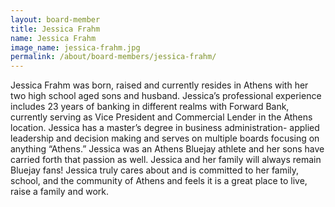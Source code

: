 ```yaml
---
layout: board-member
title: Jessica Frahm
name: Jessica Frahm
image_name: jessica-frahm.jpg
permalink: /about/board-members/jessica-frahm/
---
```


Jessica Frahm was born, raised and currently resides in Athens with her two high school aged sons and husband. Jessica’s professional experience includes 23 years of banking in different realms with Forward Bank, currently serving as Vice President and Commercial Lender in the Athens location. Jessica has a master’s degree in business administration- applied leadership and decision making and serves on multiple boards focusing on anything “Athens.” Jessica was an Athens Bluejay athlete and her sons have carried forth that passion as well. Jessica and her family will always remain Bluejay fans! Jessica truly cares about and is committed to her family, school, and the community of Athens and feels it is a great place to live, raise a family and work.
